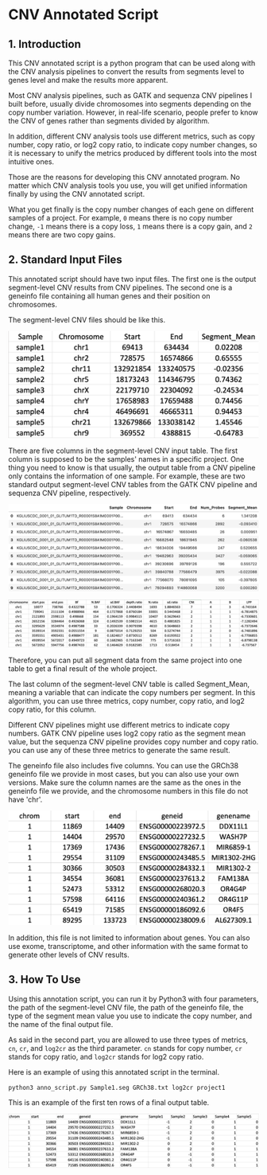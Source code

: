 # CNV Annotated Script 

## 1. Introduction

This CNV annotated script is a python program that can be used along with the CNV analysis pipelines to convert the results from segments level to genes level and make the results more apparent.

Most CNV analysis pipelines, such as GATK and sequenza CNV pipelines I built before, usually divide chromosomes into segments depending on the copy number variation. However, in real-life scenario, people prefer to know the CNV of genes rather than segments divided by algorithm.

In addition, different CNV analysis tools use different metrics, such as copy number, copy ratio, or log2 copy ratio, to indicate copy number changes, so it is necessary to unify the metrics produced by different tools into the most intuitive ones.

Those are the reasons for developing this CNV annotated program. No matter which CNV analysis tools you use, you will get unified information finally by using the CNV annotated script.

What you get finally is the copy number changes of each gene on different samples of a project. For example, `0` means there is no copy number change, `-1` means there is a copy loss, `1` means there is a copy gain, and `2` means there are two copy gains.

## 2. Standard Input Files

This annotated script should have two input files. The first one is the output segment-level CNV results from CNV pipelines. The second one is a geneinfo file containing all human genes and their position on chromosomes.

The segment-level CNV files should be like this.

![SEGIMAGE](https://github.com/DZBohan/CNV_annotated_script/blob/main/images/segfile_sample.png?raw=true)

There are five columns in the segment-level CNV input table. The first column is supposed to be the samples' names in a specific project. One thing you need to know is that usually, the output table from a CNV pipeline only contains the information of one sample. For example, these are two standard output segment-level CNV tables from the GATK CNV pipeline and sequenza CNV pipeline, respectively.

![GATK](https://github.com/DZBohan/CNV_annotated_script/blob/main/images/example_gatk.png?raw=true)

![SEQUENZA](https://github.com/DZBohan/CNV_annotated_script/blob/main/images/example_sqza.png?raw=true)

Therefore, you can put all segment data from the same project into one table to get a final result of the whole project.

The last column of the segment-level CNV table is called Segment_Mean, meaning a variable that can indicate the copy numbers per segment. In this algorithm, you can use three metrics, copy number, copy ratio, and log2 copy ratio, for this column. 

Different CNV pipelines might use different metrics to indicate copy numbers. GATK CNV pipeline uses log2 copy ratio as the segment mean value, but the sequenza CNV pipeline provides copy number and copy ratio. you can use any of these three metrics to generate the same result.

The geneinfo file also includes five columns. You can use the GRCh38 geneinfo file we provide in most cases, but you can also use your own versions. Make sure the column names are the same as the ones in the geneinfo file we provide, and the chromosome numbers in this file do not have 'chr'.

![GENEIUNFO](https://github.com/DZBohan/CNV_annotated_script/blob/main/images/geneinfo_file.png?raw=true)

In addition, this file is not limited to information about genes. You can also use exome, transcriptome, and other information with the same format to generate other levels of CNV results.

## 3. How To Use

Using this annotation script, you can run it by Python3 with four parameters, the path of the segment-level CNV file, the path of the geneinfo file, the type of the segment mean value you use to indicate the copy number, and the name of the final output file.

As said in the second part, you are allowed to use three types of metrics, `cn`, `cr`, and `log2cr` as the third parameter. `cn` stands for copy number, `cr` stands for copy ratio, and `log2cr` stands for log2 copy ratio.

Here is an example of using this annotated script in the terminal.

```
python3 anno_script.py Sample1.seg GRCh38.txt log2cr project1
```

This is an example of the first ten rows of a final output table.

![OUTPUT](https://github.com/DZBohan/CNV_annotated_script/blob/main/images/output.png?raw=true)